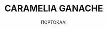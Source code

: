 ---
title: "CARAMELIA GANACHE"
subtitle: "ΠΟΡΤΟΚΑΛΙ"
ingredients:
  - title: 
    theingredients:
      - ingredient: "200γρ. κρ. Γάλακτος"
      - ingredient: "10γρ. γλυκόζη"
      - ingredient: "20γρ. λεμόνι ξύσμα"
      - ingredient: "150γρ. σοκολάτα CARAMELIA"
preparation:
  - title: 
    method: "Βράζουμε κρέμα γάλακτος[^23] με γλυκόζη και με το ξύσμα λεμονιού. Προσθέτω την σοκολάτα κάνοντας γαλακτοματοποίηση[^24]."
footnotes:
  - footnote: "[^23]: Βάζουμε από την προηγούμενη μέρα την κρέμα γάλακτος με το ξύσμα λεμονιού στο ψυγείο προκειμένου να μας δώσει το ξύσμα όλα του τα στοιχεία και αρώματα (infusion)."
  - footnote: "[^24]: Όταν κάνουμε γαλακτοματοποίηση ανακατεύουμε με κυκλικές κινήσεις στο κέντρο και προσθέτω σταδιακά τα υλικά αποφεύγοντας έτσι την απογαλακτοματοποίηση και εξισορροπώντας την θερμοκρασία (βλ. εικόνα 3)."
---